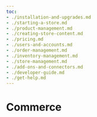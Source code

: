 ```yaml
---
toc:
- ./installation-and-upgrades.md
- ./starting-a-store.md
- ./product-management.md
- ./creating-store-content.md
- ./pricing.md
- ./users-and-accounts.md
- ./order-management.md
- ./inventory-management.md
- ./store-management.md
- ./add-ons-and-connectors.md
- ./developer-guide.md
- ./get-help.md
---
```


# Commerce
